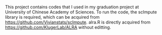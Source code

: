 This project contains codes that I used in my graduation project at University of Chinese Academy of Sciences.
To run the code, the scImpute library is required, which can be acquired from https://github.com/Vivianstats/scImpute.
alra.R is directly acquired from https://github.com/KlugerLab/ALRA without editting.
